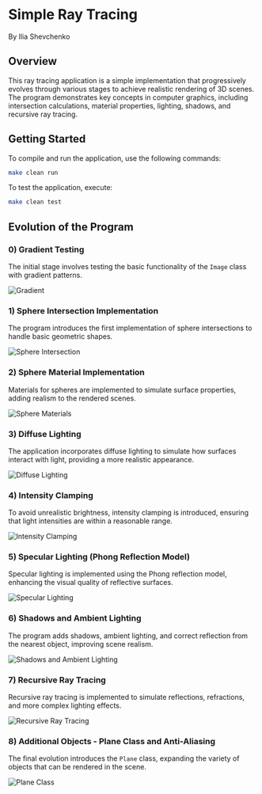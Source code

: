 # Simple Ray Tracing

By Ilia Shevchenko

## Overview
This ray tracing application is a simple implementation that progressively evolves through various stages to achieve realistic rendering of 3D scenes. The program demonstrates key concepts in computer graphics, including intersection calculations, material properties, lighting, shadows, and recursive ray tracing.

## Getting Started
To compile and run the application, use the following commands:

```bash
make clean run
```

To test the application, execute:

```bash
make clean test
```

## Evolution of the Program

### 0) Gradient Testing
The initial stage involves testing the basic functionality of the `Image` class with gradient patterns.

![Gradient](./results/gradient_image.jpg)

### 1) Sphere Intersection Implementation
The program introduces the first implementation of sphere intersections to handle basic geometric shapes.

![Sphere Intersection](./results/rendered_image_0.jpg)

### 2) Sphere Material Implementation
Materials for spheres are implemented to simulate surface properties, adding realism to the rendered scenes.

![Sphere Materials](./results/rendered_image_1.jpg)

### 3) Diffuse Lighting
The application incorporates diffuse lighting to simulate how surfaces interact with light, providing a more realistic appearance.

![Diffuse Lighting](./results/rendered_image_2.jpg)

### 4) Intensity Clamping
To avoid unrealistic brightness, intensity clamping is introduced, ensuring that light intensities are within a reasonable range.

![Intensity Clamping](./results/rendered_image_3.jpg)

### 5) Specular Lighting (Phong Reflection Model)
Specular lighting is implemented using the Phong reflection model, enhancing the visual quality of reflective surfaces.

![Specular Lighting](./results/rendered_image_4.jpg)

### 6) Shadows and Ambient Lighting
The program adds shadows, ambient lighting, and correct reflection from the nearest object, improving scene realism.

![Shadows and Ambient Lighting](./results/rendered_image_5.jpg)

### 7) Recursive Ray Tracing
Recursive ray tracing is implemented to simulate reflections, refractions, and more complex lighting effects.

![Recursive Ray Tracing](./results/rendered_image_6.jpg)

### 8) Additional Objects - Plane Class and Anti-Aliasing
The final evolution introduces the `Plane` class, expanding the variety of objects that can be rendered in the scene.

![Plane Class](./results/rendered_image_7.jpg)
